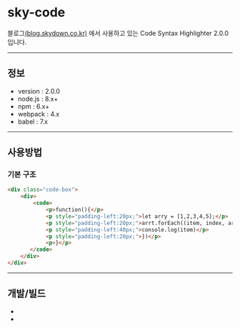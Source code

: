 # sky-code

블로그[(blog.skydown.co.kr)](https://blog.skydown.co.kr) 에서 사용하고 있는 Code Syntax Highlighter 2.0.0 입니다.


***

## 정보

* version : 2.0.0
* node.js : 8.x+
* npm : 6.x+
* webpack : 4.x
* babel : 7.x

***

## 사용방법

### 기본 구조

```html
<div class="code-box">
    <div>
        <code>
            <p>function(){</p>
            <p style="padding-left:20px;">let arry = [1,2,3,4,5];</p>
            <p style="padding-left:20px;">arrt.forEach((item, index, arr) => {</p>
            <p style="padding-left:40px;">console.log(item)</p>
            <p style="padding-left:20px;">})</p>
            <p>}</p>
       </code>
    </div>
</div>
```

***

## 개발/빌드

*
*
